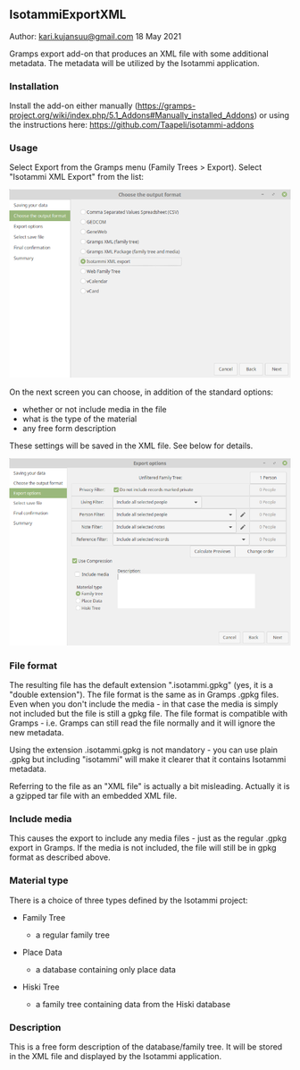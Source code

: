 IsotammiExportXML
------------------
Author: kari.kujansuu@gmail.com
18 May 2021

Gramps export add-on that produces an XML file with some additional metadata. The metadata will be utilized by the Isotammi application.

### Installation

Install the add-on either manually (https://gramps-project.org/wiki/index.php/5.1_Addons#Manually_installed_Addons) or using the instructions here: https://github.com/Taapeli/isotammi-addons

### Usage

Select Export from the Gramps menu (Family Trees > Export). Select "Isotammi XML Export" from the list:

![Choose the output format](Choose_the_output_format.png)

On the next screen you can choose, in addition of the standard options:

* whether or not include media in the file
* what is the type of the material
* any free form description

These settings will be saved in the XML file. See below for details.

![Export options](Export_options.png)

### File format

The resulting file has the default extension ".isotammi.gpkg" (yes, it is a "double extension"). The file format is the same as in Gramps .gpkg files. Even when you don't include the media - in that case the media is simply not included but the file is still a gpkg file. The file format is compatible with Gramps - i.e. Gramps can still read the file normally and it will ignore the new metadata. 

Using the extension .isotammi.gpkg is not mandatory - you can use plain .gpkg but including "isotammi" will make it clearer that it contains Isotammi metadata.

Referring to the file as an "XML file" is actually a bit misleading. Actually it is a gzipped tar file with an embedded XML file.

### Include media

This causes the export to include any media files - just as the regular .gpkg export in Gramps. If the media is not included, the file will still be in gpkg format as described above.

### Material type

There is a choice of three types defined by the Isotammi project:

* Family Tree 
  * a regular family tree

* Place Data
  * a database containing only place data

* Hiski Tree
  * a family tree containing data from the Hiski database

### Description

This is a free form description of the database/family tree. It will be stored in the XML file and displayed by the Isotammi application.
